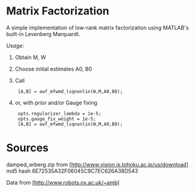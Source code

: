Matrix Factorization
====================

A simple implementation of low-rank matrix factorization using MATLAB's built-in Levenberg Marquardt.

*Usage*: 

1. Obtain M, W

2. Choose initial estimates A0, B0

3. Call 

		[A,B] = awf_mfwmd_lsqnonlin(W,M,A0,B0);

4. or, with prior and/or Gauge fixing

		opts.regularizer_lambda = 1e-5;
    	opts.gauge_fix_weight = 1e-5;
		[A,B] = awf_mfwmd_lsqnonlin(W,M,A0,B0);


Sources
=======
damped_wiberg.zip from [http://www.vision.is.tohoku.ac.jp/us/download]
md5 hash 6E72535A32F06045C9C7EC626A38D543

Data from [http://www.robots.ox.ac.uk/~amb]

